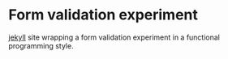 # Form validation experiment

[jekyll](http://jekyllrb.com) site wrapping a form validation experiment in a functional programming style.
